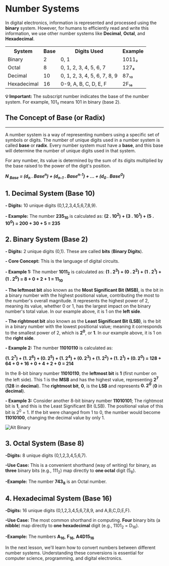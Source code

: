 # Number Systems

In digital electronics, information is represented and processed using the **binary** system. 
However, for humans to efficiently read and write this information, we use other number systems like **Decimal**, **Octal**, and **Hexadecimal**.

<div class="table-container">
    <table>
        <tr>
            <th>System</th>
            <th>Base</th>
            <th>Digits Used</th>
            <th>Example</th>
        </tr>
        <tr>
            <td>Binary</td>
            <td>2</td>
            <td>0, 1</td>
            <td>1011₂</td>
        </tr>
        <tr>
            <td>Octal</td>
            <td>8</td>
            <td>0, 1, 2, 3, 4, 5, 6, 7</td>
            <td>127₈</td>
        </tr>
        <tr>
            <td>Decimal</td>
            <td>10</td>
            <td>0, 1, 2, 3, 4, 5, 6, 7, 8, 9</td>
            <td>87₁₀</td>
        </tr>
        <tr>
            <td>Hexadecimal</td>
            <td>16</td>
            <td>0-9, A, B, C, D, E, F</td>
            <td>2F₁₆</td>
        </tr>
    </table>
</div>

<div class="note">
    <strong>💡 Important:</strong> The subscript number indicates the base of the number system. For example, 101₂ means 101 in binary (base 2).
</div>
<!-- <div style="border: 1px solid #1b65b9ff; background: linear-gradient(135deg, #667eea 0%, #764ba2 100%); padding: 10px; border-radius: 0px; color: white">
    **NOTE:** The subscript number indicates the base of the number system. For example, 101₂ means 101 in binary (base 2).
</div> -->


<!-- <div style="border: 1px solid #1b65b9ff; background-color: #595e6dff; padding: 10px; border-radius: 0px; color: white">
    **NOTE:** This action is irreversible and may result in data loss. Proceed with caution.
</div> -->

## The Concept of Base (or Radix)
---

A number system is a way of representing numbers using a specific set of symbols or digits. The number of unique digits used in a number system is called **base** or **radix**.
Every number system must have a **base**, and this base will determine the number of unique digits used in that system.

For any number, its value is determined by the sum of its digits multiplied by the base raised to the power of the digit's position.

_**N <sub>Base</sub> = (d<sub>n</sub> . Base<sup>n</sup>) + (d<sub>n-1</sub> . Base<sup>n-1</sup>) + ... + (d<sub>0</sub> . Base<sup>0</sup>)**_

## 1. Decimal System (Base 10)

**- Digits:** 10 unique digits (0,1,2,3,4,5,6,7,8,9).

**- Example:** The number **235<sub>10</sub>** is calculated as:
    **(2 . 10<sup>2</sup>) + (3 . 10<sup>1</sup>) + (5 . 10<sup>0</sup>) = 200 + 30 + 5 = 235**
	
## 2. Binary System (Base 2)

**- Digits:** 2 unique digits (0,1). These are called **bits** (**Binary Digits**).

**- Core Concept:** This is the language of digital circuits.

**- Example 1:** The number **1011<sub>2</sub>** is calculated as:
    **(1 . 2<sup>3</sup>) + (0 . 2<sup>2</sup>) + (1 . 2<sup>1</sup>) + (1 . 2<sup>0</sup>) = 8 + 0 + 2 + 1 = 11<sub>10</sub>**

**- The leftmost bit** also known as the **Most Significant Bit (MSB)**, is the bit in a binary number with the highest positional value, contributing the most to the number's overall magnitude. It represents the highest power of 2, meaning its value, whether 0 or 1, has the largest impact on the binary number's total value. In our example above, it is 1 on the **left side**. 

**- The rightmost bit** also known as the **Least Significant Bit (LSB)**, is the bit in a binary number with the lowest positional value; meaning it corresponds to the smallest power of 2, which is **2<sup>0</sup>**, or **1**. In our example above, it is 1 on the **right side**.


**- Example 2:** The number **11010110** is calculated as:

**(1. 2<sup>7</sup>) + (1. 2<sup>6</sup>) + (0. 2<sup>5</sup>) + (1. 2<sup>4</sup>) + (0. 2<sup>3</sup>) + (1. 2<sup>2</sup>) + (1. 2<sup>1</sup>) + (0. 2<sup>0</sup>) = 128 + 64 + 0 + 16 + 0 + 4 + 2 + 0 = 214**

In the 8-bit binary number **11010110**, the **leftmost bit** is **1** (first number on the left side). This 1 is the **MSB** and has the highest value, representing **2<sup>7</sup>** (**128** in **decimal**). The **rightmost bit**, **0**, is the **LSB** and represents **0. 2<sup>0</sup>** (**0** in **decimal**).

**- Example 3:**
Consider another 8-bit binary number **11010101**; The rightmost bit is **1**, and this is the Least Significant Bit (LSB). The positional value of this bit is 2<sup>0</sup> = 1.
If the bit were changed from 1 to 0, the number would become **11010100**, changing the decimal value by only 1.

![Alt Binary]( /images/binary.png "Binary System")


## 3. Octal System (Base 8)

**-Digits:** 8 unique digits (0,1,2,3,4,5,6,7).

**-Use Case:** This is a convenient shorthand (way of writing) for binary, as **three** binary bits (e.g., 111<sub>2</sub>) map directly to **one octal** digit (5<sub>8</sub>).

**-Example:** The number **743<sub>8</sub>** is an Octal number. 

<!-- and it is calculated as: **(7. 8<sup>2</sup>) + (4. 8<sup>1</sup>) + (3. 8<sup>0</sup>) = 448 + 32 + 3 = 483<sub>10</sub>**  -->

## 4. Hexadecimal System (Base 16)

**-Digits:** 16 unique digits (0,1,2,3,4,5,6,7,8,9, and A,B,C,D,E,F).

**-Use Case:** The most common shorthand in computing. **Four** binary bits (a **nibble**) map directly to **one hexadecimal** digit (e.g., 1101<sub>2</sub> = D<sub>16</sub>).

**-Example:** The numbers **A<sub>16</sub>**, **F<sub>16</sub>**, **A4D15<sub>16</sub>**


<!-- * **A<sub>16</sub> = 10<sub>10</sub>**
* **F<sub>16</sub> = 15<sub>10</sub>** -->

In the next lesson, we'll learn how to convert numbers between different number systems. Understanding these conversions is essential for computer science, programming, and digital electronics.